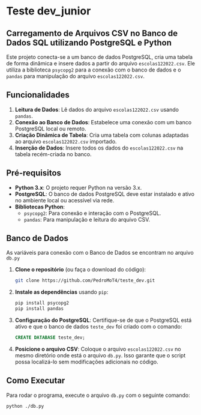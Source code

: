 # Teste dev_junior
## Carregamento de Arquivos CSV no Banco de Dados SQL utilizando PostgreSQL e Python

Este projeto conecta-se a um banco de dados PostgreSQL, cria uma tabela de forma dinâmica e insere dados a partir do arquivo `escolas122022.csv`. Ele utiliza a biblioteca `psycopg2` para a conexão com o banco de dados e o `pandas` para manipulação do arquivo `escolas122022.csv`.

## Funcionalidades

1. **Leitura de Dados**: Lê dados do arquivo `escolas122022.csv` usando `pandas`.
2. **Conexão ao Banco de Dados**: Estabelece uma conexão com um banco PostgreSQL local ou remoto.
3. **Criação Dinâmica de Tabela**: Cria uma tabela com colunas adaptadas ao arquivo `escolas122022.csv` importado.
4. **Inserção de Dados**: Insere todos os dados do `escolas122022.csv` na tabela recém-criada no banco.

## Pré-requisitos

- **Python 3.x**: O projeto requer Python na versão 3.x.
- **PostgreSQL**: O banco de dados PostgreSQL deve estar instalado e ativo no ambiente local ou acessível via rede.
- **Bibliotecas Python**:
  - `psycopg2`: Para conexão e interação com o PostgreSQL.
  - `pandas`: Para manipulação e leitura do arquivo CSV.

## Banco de Dados

As variáveis para conexão com o Banco de Dados se encontram no arquivo `db.py`

1. **Clone o repositório** (ou faça o download do código):

    ```bash
    git clone https://github.com/PedroMoT4/teste_dev.git
    ```

2. **Instale as dependências** usando `pip`:

    ```bash
    pip install psycopg2
    pip install pandas
    ```

3. **Configuração do PostgreSQL**: Certifique-se de que o PostgreSQL está ativo e que o banco de dados `teste_dev` foi criado com o comando:

    ```sql
    CREATE DATABASE teste_dev;
    ```

4. **Posicione o arquivo CSV**: Coloque o arquivo `escolas122022.csv` no mesmo diretório onde está o arquivo `db.py`. Isso garante que o script possa localizá-lo sem modificações adicionais no código.

## Como Executar

Para rodar o programa, execute o arquivo `db.py` com o seguinte comando:

```bash
python ./db.py
